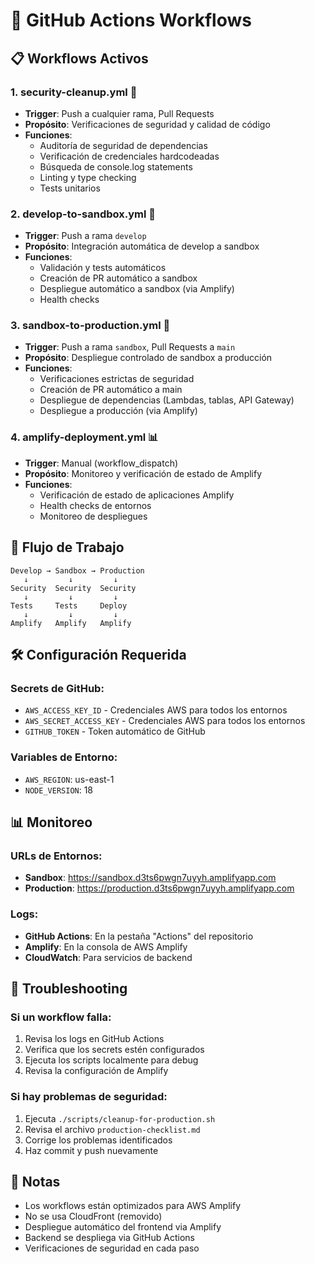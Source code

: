 # 🚀 GitHub Actions Workflows

## 📋 Workflows Activos

### 1. **security-cleanup.yml** 🔐
- **Trigger**: Push a cualquier rama, Pull Requests
- **Propósito**: Verificaciones de seguridad y calidad de código
- **Funciones**:
  - Auditoría de seguridad de dependencias
  - Verificación de credenciales hardcodeadas
  - Búsqueda de console.log statements
  - Linting y type checking
  - Tests unitarios

### 2. **develop-to-sandbox.yml** 🔄
- **Trigger**: Push a rama `develop`
- **Propósito**: Integración automática de develop a sandbox
- **Funciones**:
  - Validación y tests automáticos
  - Creación de PR automático a sandbox
  - Despliegue automático a sandbox (via Amplify)
  - Health checks

### 3. **sandbox-to-production.yml** 🚀
- **Trigger**: Push a rama `sandbox`, Pull Requests a `main`
- **Propósito**: Despliegue controlado de sandbox a producción
- **Funciones**:
  - Verificaciones estrictas de seguridad
  - Creación de PR automático a main
  - Despliegue de dependencias (Lambdas, tablas, API Gateway)
  - Despliegue a producción (via Amplify)

### 4. **amplify-deployment.yml** 📊
- **Trigger**: Manual (workflow_dispatch)
- **Propósito**: Monitoreo y verificación de estado de Amplify
- **Funciones**:
  - Verificación de estado de aplicaciones Amplify
  - Health checks de entornos
  - Monitoreo de despliegues

## 🔄 Flujo de Trabajo

```
Develop → Sandbox → Production
   ↓         ↓         ↓
Security  Security  Security
   ↓         ↓         ↓
Tests     Tests     Deploy
   ↓         ↓         ↓
Amplify   Amplify   Amplify
```

## 🛠️ Configuración Requerida

### Secrets de GitHub:
- `AWS_ACCESS_KEY_ID` - Credenciales AWS para todos los entornos
- `AWS_SECRET_ACCESS_KEY` - Credenciales AWS para todos los entornos
- `GITHUB_TOKEN` - Token automático de GitHub

### Variables de Entorno:
- `AWS_REGION`: us-east-1
- `NODE_VERSION`: 18

## 📊 Monitoreo

### URLs de Entornos:
- **Sandbox**: https://sandbox.d3ts6pwgn7uyyh.amplifyapp.com
- **Production**: https://production.d3ts6pwgn7uyyh.amplifyapp.com

### Logs:
- **GitHub Actions**: En la pestaña "Actions" del repositorio
- **Amplify**: En la consola de AWS Amplify
- **CloudWatch**: Para servicios de backend

## 🚨 Troubleshooting

### Si un workflow falla:
1. Revisa los logs en GitHub Actions
2. Verifica que los secrets estén configurados
3. Ejecuta los scripts localmente para debug
4. Revisa la configuración de Amplify

### Si hay problemas de seguridad:
1. Ejecuta `./scripts/cleanup-for-production.sh`
2. Revisa el archivo `production-checklist.md`
3. Corrige los problemas identificados
4. Haz commit y push nuevamente

## 📝 Notas

- Los workflows están optimizados para AWS Amplify
- No se usa CloudFront (removido)
- Despliegue automático del frontend via Amplify
- Backend se despliega via GitHub Actions
- Verificaciones de seguridad en cada paso
